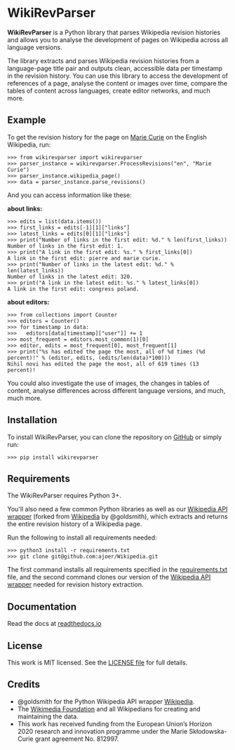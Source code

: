 # WikiRevParser

**WikiRevParser** is a Python library that parses Wikipedia revision histories and allows you to analyse the development of pages on Wikipedia across all language versions.

The library extracts and parses Wikipedia revision histories from a language-page title pair and outputs clean, accessible data per timestamp in the revision history. 
You can use this library to access the development of references of a page, analyse the content or images over time, compare the tables of content across languages, create editor networks, and much more.

## Example

To get the revision history for the page on [Marie Curie](https://en.wikipedia.org/wiki/Marie_Curie) on the English Wikipedia, run:

	>>> from wikirevparser import wikirevparser
	>>> parser_instance = wikirevparser.ProcessRevisions("en", "Marie Curie") 
	>>> parser_instance.wikipedia_page()
	>>> data = parser_instance.parse_revisions()

And you can access information like these:

**about links:**

	>>> edits = list(data.items())
	>>> first_links = edits[-1][1]["links"]
	>>> latest_links = edits[0][1]["links"]
	>>> print("Number of links in the first edit: %d." % len(first_links))
	Number of links in the first edit: 1. 
	>>> print("A link in the first edit: %s." % first_links[0])
	A link in the first edit: pierre and marie curie. 
	>>> print("Number of links in the latest edit: %d." % len(latest_links))
	Number of links in the latest edit: 320. 
	>>> print("A link in the latest edit: %s." % latest_links[0])
	A link in the first edit: congress poland.
	
**about editors:**

	>>> from collections import Counter
	>>> editors = Counter()
	>>> for timestamp in data:
	>>>	  editors[data[timestamp]["user"]] += 1
	>>> most_frequent = editors.most_common(1)[0]
	>>> editor, edits = most_frequent[0], most_frequent[1]
 	>>> print("%s has edited the page the most, all of %d times (%d percent)!" % (editor, edits, (edits/len(data)*100)))
	Nihil novi has edited the page the most, all of 619 times (13 percent)!

You could also investigate the use of images, the changes in tables of content, analyse differences across different language versions, and much, much more. 

## Installation

To install WikiRevParser, you can clone the repository on [GitHub](https://github.com/ajoer/WikiRevParser) or simply run:

	>>> pip install wikirevparser


## Requirements

The WikiRevParser requires Python 3+.

You'll also need a few common Python libraries as well as our [Wikipedia API wrapper](https://github.com/ajoer/Wikipedia) (forked from [Wikipedia](https://github.com/goldsmith/Wikipedia) by @goldsmith), which extracts and returns the entire revision history of a Wikipedia page. 

Run the following to install all requirements needed:

	>>> python3 install -r requirements.txt
	>>> git clone git@github.com:ajoer/Wikipedia.git

The first command installs all requirements specified in the [requirements.txt](https://github.com/ajoer/WikiRevParser/requirements.txt) file, and the second command clones our version of the [Wikipedia API wrapper](https://github.com/ajoer/Wikipedia) needed for revision history extraction.

## Documentation

Read the docs at [readthedocs.io](https://wikirevparser.readthedocs.io/en/latest/)

## License

This work is MIT licensed. See the [LICENSE file](https://github.com/ajoer/WikiRevParser/LICENSE) for full details.

## Credits

- @goldsmith for the Python Wikipedia API wrapper [Wikipedia](https://github.com/goldsmith/Wikipedia).
- The [Wikimedia Foundation](http://wikimediafoundation.org/wiki/Home) and all Wikipedians for creating and maintaining the data.
- This work has received funding from the European Union’s Horizon 2020 research and innovation programme under the Marie Skłodowska-Curie grant agreement No. 812997.

